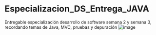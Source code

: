 # Especializacion_DS_Entrega_JAVA
Entregable especialización desarrollo de software semana 2 y semana 3, recordando temas de Java, MVC, pruebas y depuración
![image](https://user-images.githubusercontent.com/108492468/229161810-faabc3a6-02fa-46bb-bb33-6baa690ecec2.png)

